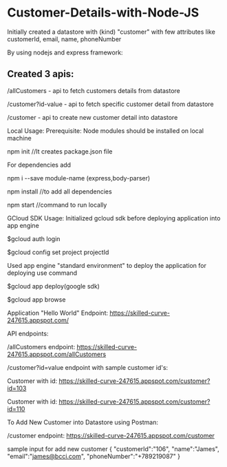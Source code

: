 # Customer-Details-with-Node-JS

Initially created a datastore with (kind) "customer" with few attributes like customerId, email, name, phoneNumber

By using nodejs and express framework:

## Created 3 apis:
/allCustomers - api to fetch customers details from datastore

/customer?id-value - api to fetch specific customer detail from datastore

/customer - api to create new customer detail into datastore


Local Usage: Prerequisite: Node modules should be installed on local machine

npm init //It creates package.json file

For dependencies add

npm i --save module-name (express,body-parser)

npm install //to add all dependencies

npm start //command to run locally

GCloud SDK Usage: Initialized gcloud sdk before deploying application into app engine

$gcloud auth login

$gcloud config set project projectId

Used app engine "standard environment" to deploy the application for deploying use command

$gcloud app deploy(google sdk)

$gcloud app browse

Application "Hello World" Endpoint: https://skilled-curve-247615.appspot.com/

API endpoints:

/allCustomers endpoint: https://skilled-curve-247615.appspot.com/allCustomers

/customer?id=value endpoint with sample customer id's:

Customer with id: https://skilled-curve-247615.appspot.com/customer?id=103

Customer with id: https://skilled-curve-247615.appspot.com/customer?id=110

To Add New Customer into Datastore using Postman:

/customer endpoint: https://skilled-curve-247615.appspot.com/customer

sample input for add new customer {	"customerId":"106",	"name":"James",	"email":"james@bcci.com",	"phoneNumber":"+789219087" }

